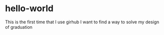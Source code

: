 # hello-world
This is the first time that I use girhub
I want to find a way to solve my design of graduation
